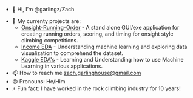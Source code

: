 - 👋 Hi, I’m @garlingz/Zach
<!--- 👀 I’m interested in ... --->
<!--- - 🌱 I’m currently learning a bunch of Python libraries like Beautiful Soup, Scikit-Learn, TensorFlow and Kivy. --->
- 🚧 My currenty projects are:
   * [Onsight-Running-Order](https://github.com/garlingz/Onsight-Running-Order) - A stand alone GUI/exe application for creating running orders, scoring, and timing for onsight style climbing competitions.
   * [Income EDA](https://github.com/garlingz/Income-EDA) - Understanding machine learning and exploring data visualization to comprehend the dataset.
   * [Kaggle EDA's](https://www.kaggle.com/zachgarlinghouse/code) - Learning and Understanding how to use Machine Learning in various applications.
- 📫 How to reach me zach.garlinghouse@gmail.com
- 😄 Pronouns: He/Him
- ⚡ Fun fact: I have worked in the rock climbing industry for 10 years!

<!---
garlingz/garlingz is a ✨ special ✨ repository because its `README.md` (this file) appears on your GitHub profile.
You can click the Preview link to take a look at your changes.
--->
